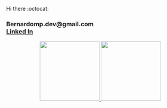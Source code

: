 Hi there :octocat:

<div> 
              
<h3>
  Bernardomp.dev@gmail.com
  <br>
  <a class="badge-base__link LI-simple-link" href="https://br.linkedin.com/in/bernardo-marquesp?trk=profile-badge">Linked In</a>
</h3>
</div>

<div align="center">
  <a href="https://github.com/Bernmp-dev">
    <img 
      height="160em"
      src="https://github-readme-stats.vercel.app/api/top-langs/?username=Bernmp-dev&layout=compact&langs_count=7&theme=react"
    />
    <img  height="160em" src="https://github-readme-stats.vercel.app/api?username=Bernmp-dev&count_private=true&show_icons=true&theme=react" />    
</div>
